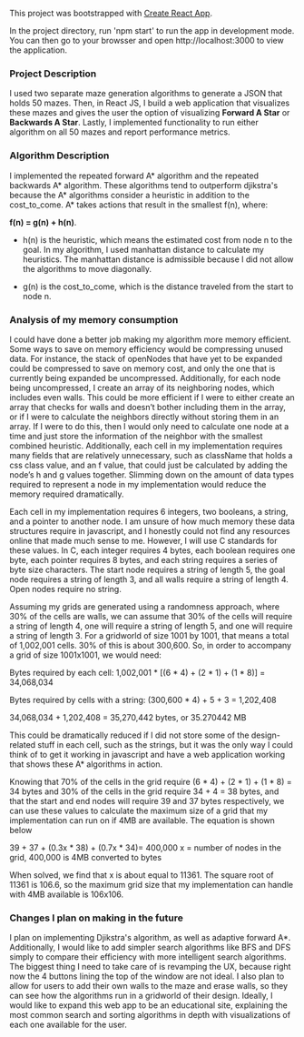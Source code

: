 This project was bootstrapped with [Create React App](https://github.com/facebook/create-react-app).

In the project directory, run 'npm start' to run the app in development mode. You can then go to your browsser and open http://localhost:3000 to view the application.

### Project Description

I used two separate maze generation algorithms to generate a JSON that holds 50 mazes. Then, in React JS, I build a web application that visualizes these mazes and gives the user the option of visualizing **Forward A Star** or **Backwards A Star**. Lastly, I implemented functionality to run either algorithm on all 50 mazes and report performance metrics.

### Algorithm Description

I implemented the repeated forward A* algorithm and the repeated backwards A* algorithm. These algorithms tend to outperform djikstra's because the A* algorithms consider a heuristic in addition to the cost_to_come. A* takes actions that result in the smallest f(n), where: 

   **f(n) = g(n) + h(n)**. 
   
- h(n) is the heuristic, which means the estimated cost from node n to the goal. In my algorithm, I used manhattan distance to calculate my heuristics. The manhattan distance is admissible because I did not allow the algorithms to move diagonally.

- g(n) is the cost_to_come, which is the distance traveled from the start to node n.

### Analysis of my memory consumption

I could have done a better job making my algorithm more memory efficient. Some ways to save on memory efficiency would be compressing unused data. For instance, the stack of openNodes that have yet to be expanded could be compressed to save on memory cost, and only the one that is currently being expanded be uncompressed. Additionally, for each node being uncompressed, I create an array of its neighboring nodes, which includes even walls. This could be more efficient if I were to either create an array that checks for walls and doesn’t bother including them in the array, or if I were to calculate the neighbors directly without storing them in an array. If I were to do this, then I would only need to calculate one node at a time and just store the information of the neighbor with the smallest combined heuristic. Additionally, each cell in my implementation requires many fields that are relatively unnecessary, such as className that holds a css class value, and an f value, that could just be calculated by adding the node’s h and g values together. Slimming down on the amount of data types required to represent a node in my implementation would reduce the memory required dramatically.

Each cell in my implementation requires 6 integers, two booleans, a string, and a pointer to another node. I am unsure of how much memory these data structures require in javascript, and I honestly could not find any resources online that made much sense to me. However, I will use C standards for these values. In C, each integer requires 4 bytes, each boolean requires one byte, each pointer requires 8 bytes, and each string requires a series of byte size characters. The start node requires a string of length 5, the goal node requires a string of length 3, and all walls require a string of length 4. Open nodes require no string.

Assuming my grids are generated using a randomness approach, where 30% of the cells are walls, we can assume that 30% of the cells will require a string of length 4, one will require a string of length 5, and one will require a string of length 3. For a gridworld of size 1001 by 1001, that means a total of 1,002,001 cells. 30% of this is about 300,600. So, in order to accompany a grid of size 1001x1001, we would need:

  Bytes required by each cell: 
  1,002,001 * [(6 * 4) + (2 * 1) + (1 * 8)] = 34,068,034

  Bytes required by cells with a string:
  (300,600 * 4) + 5 + 3 = 1,202,408

  34,068,034 + 1,202,408 = 35,270,442 bytes, or 35.270442 MB

This could be dramatically reduced if I did not store some of the design-related stuff in each cell, such as the strings, but it was the only way I could think of to get it working in javascript and have a web application working that shows these A* algorithms in action.

Knowing that 70% of the cells in the grid require (6 * 4) + (2 * 1) + (1 * 8) = 34 bytes and 30% of the cells in the grid require 34 + 4 = 38 bytes, and that the start and end nodes will require 39 and 37 bytes respectively, we can use these values to calculate the maximum size of a grid that my implementation can run on if 4MB are available. The equation is shown below

  39 + 37 + (0.3x * 38) + (0.7x * 34)= 400,000
  x = number of nodes in the grid, 400,000 is 4MB converted to bytes

When solved, we find that x is about equal to 11361. The square root of 11361 is 106.6, so the maximum grid size that my implementation can handle with 4MB available is 106x106.

### Changes I plan on making in the future

I plan on implementing Djikstra's algorithm, as well as adaptive forward A*. Additionally, I would like to add simpler search algorithms like BFS and DFS simply to compare their efficiency with more intelligent search algorithms. The biggest thing I need to take care of is revamping the UX, because right now the 4 buttons lining the top of the window are not ideal. I also plan to allow for users to add their own walls to the maze and erase walls, so they can see how the algorithms run in a gridworld of their design. Ideally, I would like to expand this web app to be an educational site, explaining the most common search and sorting algorithms in depth with visualizations of each one available for the user.
